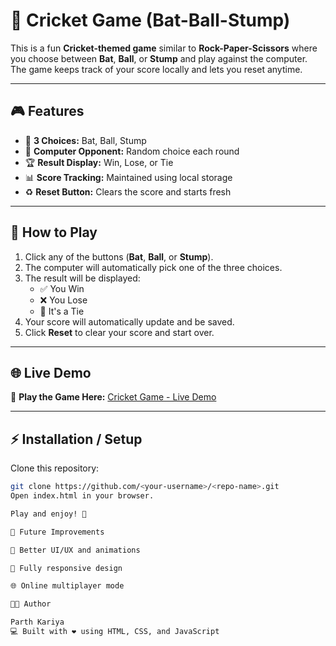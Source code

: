 # 🏏 Cricket Game (Bat-Ball-Stump)

This is a fun **Cricket-themed game** similar to **Rock-Paper-Scissors** where you choose between **Bat**, **Ball**, or **Stump** and play against the computer.  
The game keeps track of your score locally and lets you reset anytime.

---

## 🎮 Features

- 🔘 **3 Choices:** Bat, Ball, Stump  
- 🤖 **Computer Opponent:** Random choice each round  
- 🏆 **Result Display:** Win, Lose, or Tie  
- 📊 **Score Tracking:** Maintained using local storage  
- ♻️ **Reset Button:** Clears the score and starts fresh  

---

## 🚀 How to Play

1. Click any of the buttons (**Bat**, **Ball**, or **Stump**).
2. The computer will automatically pick one of the three choices.
3. The result will be displayed:
   - ✅ You Win
   - ❌ You Lose
   - 🤝 It's a Tie
4. Your score will automatically update and be saved.
5. Click **Reset** to clear your score and start over.

---

## 🌐 Live Demo

🎯 **Play the Game Here:** [Cricket Game - Live Demo](https://parthkariya-learner.github.io/Cricket-Using-JavaScript/)

---

## ⚡ Installation / Setup

Clone this repository:

```bash
git clone https://github.com/<your-username>/<repo-name>.git
Open index.html in your browser.

Play and enjoy! 🎉

📌 Future Improvements

🎨 Better UI/UX and animations

📱 Fully responsive design

🌐 Online multiplayer mode

🧑‍💻 Author

Parth Kariya
💻 Built with ❤️ using HTML, CSS, and JavaScript
